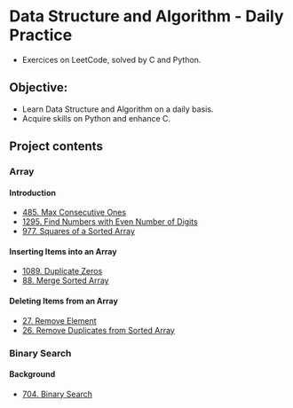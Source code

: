 # Data Structure and Algorithm - Daily Practice
- Exercices on LeetCode, solved by C and Python.
## Objective:
- Learn Data Structure and Algorithm on a daily basis.
- Acquire skills on Python and enhance C.
## Project contents
### Array
#### Introduction
- [485.  Max Consecutive Ones](https://github.com/thi-nguy/Data-structure-Algorithm-Daily-Practice/tree/main/Array/485_Max_Consecutive_Ones)
- [1295. Find Numbers with Even Number of Digits](https://github.com/thi-nguy/Data-structure-Algorithm-Daily-Practice/tree/main/Array/1295_Find_number_with_even_number_of_digits)
- [977.  Squares of a Sorted Array](https://github.com/thi-nguy/Data-structure-Algorithm-Daily-Practice/tree/main/Array/977_squares_of_a_sorted_array)
#### Inserting Items into an Array
- [1089. Duplicate Zeros](https://github.com/thi-nguy/Data-structure-Algorithm-Daily-Practice/tree/main/Array/1089_Duplicate_Zeros)
- [88. Merge Sorted Array](https://github.com/thi-nguy/Data-structure-Algorithm-Daily-Practice/tree/main/Array/88_Merge_sorted_array)
#### Deleting Items from an Array
- [27. Remove Element](https://github.com/thi-nguy/Data-structure-Algorithm-Daily-Practice/tree/main/Array/27_Remove_element)
- [26. Remove Duplicates from Sorted Array](https://github.com/thi-nguy/Data-structure-Algorithm-Daily-Practice/tree/main/Array/26_Remove_Duplicates_from_Sorted_Array)
### Binary Search
#### Background
- [704. Binary Search]()

